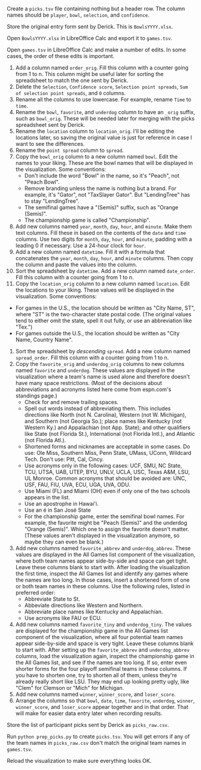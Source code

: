 Create a `picks.tsv` file containing nothing but a header row. The column names should be `player`, `bowl`, `selection`, and `confidence`.

Store the original entry form sent by Derick. This is `BowlsYYYY.xlsx`.

Open `BowlsYYYY.xlsx` in LibreOffice Calc and export it to `games.tsv`.

Open `games.tsv` in LibreOffice Calc and make a number of edits. In some cases, the order of these edits is important.

1. Add a column named `order_orig`. Fill this column with a counter going from 1 to n. This column might be useful later for sorting the spreadsheet to match the one sent by Derick.
1. Delete the `Selection`, `Confidence score`, `Selection point spreads`, `Sum of selection point spreads`, and `0` columns.
1. Rename all the columns to use lowercase. For example, rename `Time` to `time`.
1. Rename the `bowl`, `favorite`, and `underdog` column to have an `_orig` suffix, such as `bowl_orig`. These will be needed later for merging with the picks spreadsheet sent by Derick.
1. Rename the `location` column to `location_orig`. I'll be editing the locations later, so saving the original value is just for reference in case I want to see the differences.
1. Rename the `point spread` column to `spread`.
1. Copy the `bowl_orig` column to a new column named `bowl`. Edit the names to your liking. These are the bowl names that will be displayed in the visualization. Some conventions:
    - Don't include the word "Bowl" in the name, so it's "Peach", not "Peach Bowl".
    - Remove branding unless the name is nothing but a brand. For example, it's "Gator", not "TaxSlayer Gator". But "LendingTree" has to stay "LendingTree".
    - The semifinal games have a "(Semis)" suffix, such as "Orange (Semis)".
    - The championship game is called "Championship".
1. Add new columns named `year`, `month`, `day`, `hour`, and `minute`. Make them text columns. Fill these in based on the contents of the `date` and `time` columns. Use two digits for `month`, `day`, `hour`, and `minute`, padding with a leading 0 if necessary. Use a 24-hour clock for `hour`.
1. Add a new column named `datetime`. Fill it with a formula that concatenates the `year`, `month`, `day`, `hour`, and `minute` columns. Then copy the column and paste the values into the column.
1. Sort the spreadsheet by `datetime`. Add a new column named `date_order`. Fill this column with a counter going from 1 to n.
1. Copy the `location_orig` column to a new column named `location`. Edit the locations to your liking. These values will be displayed in the visualization. Some conventions:
  - For games in the U.S., the location should be written as "City Name, ST", where "ST" is the two-character state postal code. (The original values tend to either omit the state, spell it out fully, or use an abbreviation like "Tex.")
  - For games outside the U.S., the location should be written as "City Name, Country Name".
1. Sort the spreadsheet by _descending_ `spread`. Add a new column named `spread_order`. Fill this column with a counter going from 1 to n.
1. Copy the `favorite_orig` and `underdog_orig` columns to new columns named `favorite` and `underdog`. These values are displayed in the visualization where a team's name is used alone and therefore doesn't have many space restrictions. (Most of the decisions about abbreviations and acronyms listed here come from espn.com's standings page.)
   - Check for and remove trailing spaces.
   - Spell out words instead of abbreviating them. This includes directions like North (not N. Carolina), Western (not W. Michigan), and Southern (not Georgia So.); place names like Kentucky (not Western Ky.) and Appalachian (not App. State); and other qualifiers like State (not Florida St.), International (not Florida Intl.), and Atlantic (not Florida Atl.).
   - Shortened forms and nicknames are acceptable in some cases. Do use: Ole Miss, Southern Miss, Penn State, UMass, UConn, Wildcard Tech. Don't use: Pitt, Cal, Cincy.
   - Use acronyms only in the following cases: UCF, SMU, NC State, TCU, UTSA, UAB, UTEP, BYU, UNLV, UCLA, USC, Texas A&M, LSU, UL Monroe. Common acronyms that should be avoided are: UNC, USF, FAU, FIU, UVA, ECU, UGA, UVA, ODU.
   - Use Miami (FL) and Miami (OH) even if only one of the two schools appears in the list.
   - Use an apostrophe in Hawai'i.
   - Use an é in San José State
   - For the championship game, enter the semifinal bowl names. For example, the favorite might be "Peach (Semis)" and the underdog "Orange (Semis)". Which one to assign the favorite doesn't matter. (These values aren't displayed in the visualization anymore, so maybe they can even be blank.)
1. Add new columns named `favorite_abbrev` and `underdog_abbrev`. These values are displayed in the All Games list component of the visualization, where both team names appear side-by-side and space can get tight. Leave these columns blank to start with. After loading the visualization the first time, inspect the All Games list and identify any games where the names are too long. In those cases, insert a shortened form of one or both team names in these columns. Use the following rules, listed in preferred order:
    - Abbreviate State to St.
    - Abbeviate directions like Western and Northern.
    - Abbreviate place names like Kentucky and Appalachian.
    - Use acronyms like FAU or ECU.
1. Add new columns named `favorite_tiny` and `underdog_tiny`. The values are displayed for the championship game in the All Games list component of the visualization, where all four potential team names appear side-by-side and space is very tight. Leave these columns blank to start with. After setting up the `favorite_abbrev` and `underdog_abbrev` columns, load the visualization again, inspect the championship game in the All Games list, and see if the names are too long. If so, enter even shorter forms for the four playoff semifinal teams in these columns. If you have to shorten one, try to shorten all of them, unless they're already really short like LSU. They may end up looking pretty ugly, like "Clem" for Clemson or "Mich" for Michigan.
1. Add new columns named `winner`, `winner_score`, and `loser_score`.
1. Arrange the columns so that `bowl`, `date`, `time`, `favorite`, `underdog`, `winner`, `winner_score`, and `loser_score` appear together and in that order. That will make for easier data entry later when recording results.

Store the list of participant picks sent by Derick as `picks_raw.csv`.

Run `python prep_picks.py` to create `picks.tsv`. You will get errors if any of the team names in `picks_raw.csv` don't match the original team names in `games.tsv`.

Reload the visualization to make sure everything looks OK.
